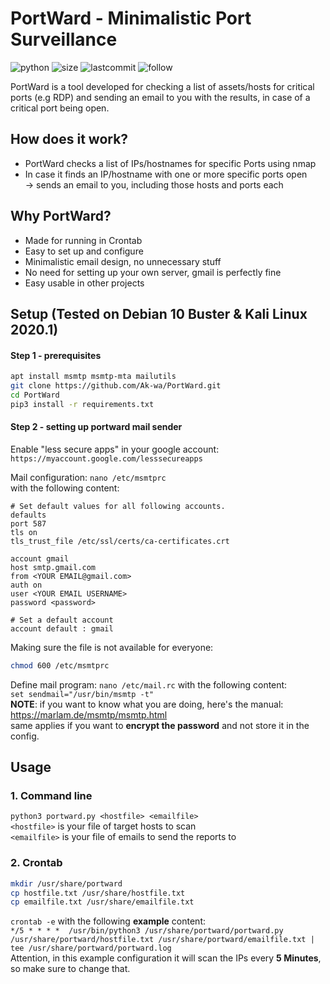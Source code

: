 # PortWard - Minimalistic Port Surveillance
![python](https://img.shields.io/pypi/pyversions/Django.svg)
![size](https://img.shields.io/github/size/ak-wa/PortWard/portward.py.svg)
![lastcommit](https://img.shields.io/github/last-commit/ak-wa/PortWard.svg)
![follow](https://img.shields.io/github/followers/ak-wa.svg?label=Follow&style=social)     

PortWard is a tool developed for checking a list of assets/hosts for critical ports (e.g RDP) and sending an email to you with the results, in case of a critical port being open.   

## How does it work?  
* PortWard checks a list of IPs/hostnames for specific Ports using nmap
* In case it finds an IP/hostname with one or more specific ports open   
-> sends an email to you, including those hosts and ports each

## Why PortWard?
* Made for running in Crontab
* Easy to set up and configure
* Minimalistic email design, no unnecessary stuff
* No need for setting up your own server, gmail is perfectly fine
* Easy usable in other projects   

## Setup (Tested on Debian 10 Buster & Kali Linux 2020.1)   
#### Step 1 - prerequisites
```bash
apt install msmtp msmtp-mta mailutils 
git clone https://github.com/Ak-wa/PortWard.git
cd PortWard
pip3 install -r requirements.txt
```

#### Step 2 - setting up portward mail sender   

Enable "less secure apps" in your google account:   
```https://myaccount.google.com/lesssecureapps```

Mail configuration:
`nano /etc/msmtprc`   
with the following content:   
```
# Set default values for all following accounts.
defaults
port 587
tls on
tls_trust_file /etc/ssl/certs/ca-certificates.crt

account gmail
host smtp.gmail.com
from <YOUR EMAIL@gmail.com>
auth on
user <YOUR EMAIL USERNAME>
password <password>

# Set a default account
account default : gmail
```
Making sure the file is not available for everyone:   
```bash
chmod 600 /etc/msmtprc
```

Define mail program:
```nano /etc/mail.rc```
with the following content:   
```set sendmail="/usr/bin/msmtp -t"```   
**NOTE**: if you want to know what you are doing, here's the manual: https://marlam.de/msmtp/msmtp.html   
      same applies if you want to **encrypt the password** and not store it in the config.   
      
## Usage
### 1. Command line   
`python3 portward.py <hostfile> <emailfile>`   
`<hostfile>` is your file of target hosts to scan    
`<emailfile>` is your file of emails to send the reports to


### 2. Crontab

```bash
mkdir /usr/share/portward
cp hostfile.txt /usr/share/hostfile.txt
cp emailfile.txt /usr/share/emailfile.txt
```
`crontab -e` with the following **example** content:   
```*/5 * * * *  /usr/bin/python3 /usr/share/portward/portward.py /usr/share/portward/hostfile.txt /usr/share/portward/emailfile.txt | tee /usr/share/portward/portward.log```   
Attention, in this example configuration it will scan the IPs every **5 Minutes**, so make sure to change that.


